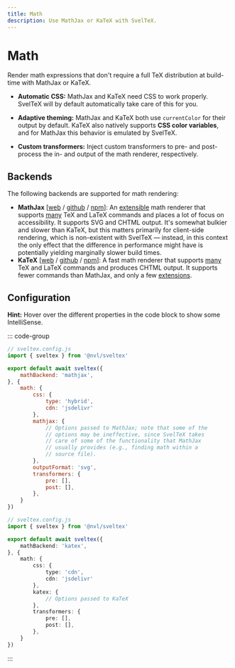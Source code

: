 ```yaml
---
title: Math
description: Use MathJax or KaTeX with SvelTeX.
---
```


<script lang="ts" setup>
import { PhFileCss, PhPalette, PhGear, PhArrowFatLineRight } from '@phosphor-icons/vue';
</script>

# Math

<p class="text-lg py-2">
Render math expressions that don't require a full TeX distribution at build-time
with MathJax or KaTeX.
</p>

<div class="features-list mt-8">

-   <PhFileCss color="var(--hig-orange)" class="opacity-90" :size="28" weight="duotone"/>

    **Automatic CSS:** MathJax and KaTeX need CSS to work properly. SvelTeX
    will by default automatically take care of this for you.

-   <PhPalette color="var(--hig-orange)" class="opacity-90" :size="28" weight="duotone"/>

    **Adaptive theming:** MathJax and KaTeX both use `currentColor` for their
    output by default. KaTeX also natively supports **CSS color variables**, and
    for MathJax this behavior is emulated by SvelTeX.

-   <PhGear color="var(--hig-orange)" class="opacity-90" :size="28" weight="duotone"/>

    **Custom transformers:** Inject custom transformers to pre- and post-process
    the in- and output of the math renderer, respectively.

</div>


## Backends

The following backends are supported for math rendering:

-   **MathJax** [[web](https://www.mathjax.org/) /
    [github](https://github.com/mathjax/MathJax-src/) /
    [npm](https://www.npmjs.com/package/mathjax-full)]: An
    [extensible](https://docs.mathjax.org/en/latest/input/tex/extensions/index.html)
    math renderer that supports
    [many](https://docs.mathjax.org/en/latest/input/tex/macros/index.html) TeX
    and LaTeX commands and places a lot of focus on accessibility. It supports
    SVG and CHTML output. It's somewhat bulkier and slower than KaTeX, but this
    matters primarily for client-side rendering, which is non-existent with
    SvelTeX — instead, in this context the only effect that the difference in
    performance might have is potentially yielding marginally slower build
    times.
-   **KaTeX** [[web](https://katex.org/) / [github](https://github.com/KaTeX/KaTeX) / [npm](https://www.npmjs.com/package/katex)]: A fast math renderer that supports [many](https://katex.org/docs/supported.html) TeX and LaTeX commands and produces CHTML output. It supports fewer commands than MathJax, and only a few [extensions](https://katex.org/docs/libs.html).


## Configuration

**Hint:** Hover over the different properties in the code block to show some
IntelliSense.

::: code-group

```js twoslash [MathJax]
// sveltex.config.js
import { sveltex } from '@nvl/sveltex'

export default await sveltex({
    mathBackend: 'mathjax',
}, {
    math: {
        css: {
            type: 'hybrid',
            cdn: 'jsdelivr'
        },
        mathjax: {
            // Options passed to MathJax; note that some of the
            // options may be ineffective, since SvelTeX takes
            // care of some of the functionality that MathJax
            // usually provides (e.g., finding math within a
            // source file).
        },
        outputFormat: 'svg',
        transformers: {
            pre: [],
            post: [],
        },
    }
})
```

```ts [KaTeX]
// sveltex.config.js
import { sveltex } from '@nvl/sveltex'

export default await sveltex({
    mathBackend: 'katex',
}, {
    math: {
        css: {
            type: 'cdn',
            cdn: 'jsdelivr'
        },
        katex: {
            // Options passed to KaTeX
        },
        transformers: {
            pre: [],
            post: [],
        },
    }
})
```

:::
